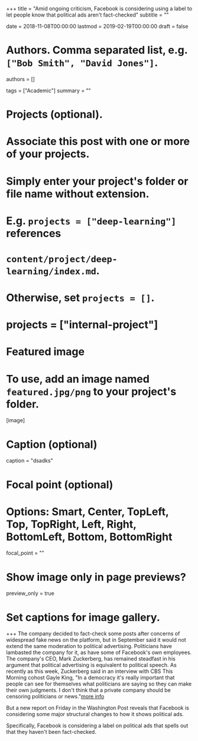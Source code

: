 +++
title = "Amid ongoing criticism, Facebook is considering using a label to let people know that political ads aren't fact-checked"
subtitle = ""

date = 2018-11-08T00:00:00
lastmod = 2019-02-19T00:00:00
draft = false

# Authors. Comma separated list, e.g. `["Bob Smith", "David Jones"]`.
authors = []

tags = ["Academic"]
summary = ""

# Projects (optional).
#   Associate this post with one or more of your projects.
#   Simply enter your project's folder or file name without extension.
#   E.g. `projects = ["deep-learning"]` references 
#   `content/project/deep-learning/index.md`.
#   Otherwise, set `projects = []`.
# projects = ["internal-project"]

# Featured image
# To use, add an image named `featured.jpg/png` to your project's folder. 
[image]
  # Caption (optional)
  caption = "dsadks"

  # Focal point (optional)
  # Options: Smart, Center, TopLeft, Top, TopRight, Left, Right, BottomLeft, Bottom, BottomRight
  focal_point = ""

  # Show image only in page previews?
  preview_only = true

# Set captions for image gallery.

+++
The company decided to fact-check some posts after concerns of widespread fake news on the platform, but in September said it would not extend the same moderation to political advertising. Politicians have lambasted the company for it, as have some of Facebook's own employees. The company's CEO, Mark Zuckerberg, has remained steadfast in his argument that political advertising is equivalent to political speech. As recently as this week, Zuckerberg said in an interview with CBS This Morning cohost Gayle King, "In a democracy it's really important that people can see for themselves what politicians are saying so they can make their own judgments. I don't think that a private company should be censoring politicians or news."<a href = "https://www.businessinsider.com/facebook-political-ads-fact-check-label-2019-12">more info</a>

But a new report on Friday in the Washington Post reveals that Facebook is considering some major structural changes to how it shows political ads.

Specifically, Facebook is considering a label on political ads that spells out that they haven't been fact-checked.


